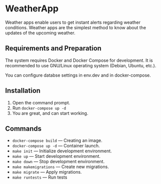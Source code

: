 #   WeatherApp

Weather apps enable users to get instant alerts regarding weather conditions. Weather apps are the simplest method to know about the updates of the upcoming weather.

##  Requirements and Preparation

The system requires Docker and Docker Compose for development. It is recommended to use GNU/Linux operating system (Debian, Ubuntu, etc.).

You can configure databse settings in env.dev and in docker-compose.

##  Installation

1. Open the command prompt.
2. Run `docker-compose up -d`
3. You are great, and can start working.

##  Commands

* `docker-compose build` — Creating an image.
* `docker-compose up -d` — Сontainer launch.
* `make init` — Initialize development environment.
* `make up` — Start development environment.
* `make down` — Stop development environment.
* `make makemigrations` — Create new migrations.
* `make migrate` — Apply migrations.
* `make runtests` — Run tests
